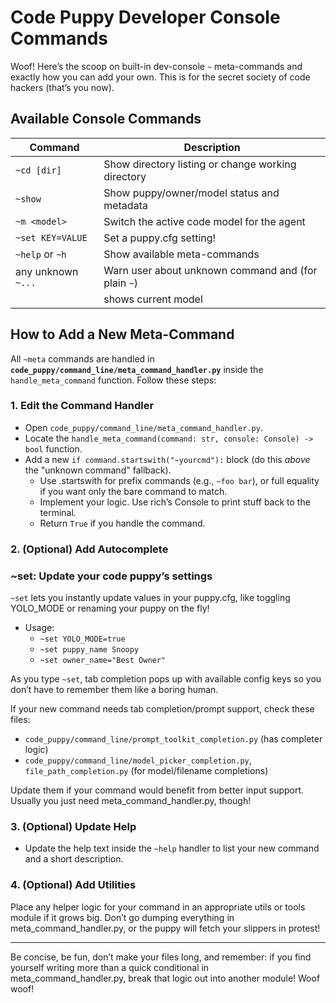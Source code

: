# Code Puppy Developer Console Commands

Woof! Here’s the scoop on built-in dev-console `~` meta-commands and exactly how you can add your own. This is for the secret society of code hackers (that’s you now).

## Available Console Commands

| Command             | Description                                              |
|---------------------|----------------------------------------------------------|
| `~cd [dir]`         | Show directory listing or change working directory       |
| `~show`             | Show puppy/owner/model status and metadata              |
| `~m <model>`        | Switch the active code model for the agent              |
| `~set KEY=VALUE`      | Set a puppy.cfg setting!                                 |
| `~help` or `~h`     | Show available meta-commands                            |
| any unknown `~...`  | Warn user about unknown command and (for plain `~`)     |
|                     | shows current model                                     |

## How to Add a New Meta-Command

All `~meta` commands are handled in **`code_puppy/command_line/meta_command_handler.py`** inside the `handle_meta_command` function. Follow these steps:

### 1. Edit the Command Handler
- Open `code_puppy/command_line/meta_command_handler.py`.
- Locate the `handle_meta_command(command: str, console: Console) -> bool` function.
- Add a new `if command.startswith("~yourcmd"):` block (do this _above_ the "unknown command" fallback).
    - Use .startswith for prefix commands (e.g., `~foo bar`), or full equality if you want only the bare command to match.
    - Implement your logic. Use rich’s Console to print stuff back to the terminal.
    - Return `True` if you handle the command.

### 2. (Optional) Add Autocomplete

### ~set: Update your code puppy’s settings

`~set` lets you instantly update values in your puppy.cfg, like toggling YOLO_MODE or renaming your puppy on the fly!

- Usage:
  - `~set YOLO_MODE=true`
  - `~set puppy_name Snoopy`
  - `~set owner_name="Best Owner"`

As you type `~set`, tab completion pops up with available config keys so you don’t have to remember them like a boring human.

If your new command needs tab completion/prompt support, check these files:
- `code_puppy/command_line/prompt_toolkit_completion.py` (has completer logic)
- `code_puppy/command_line/model_picker_completion.py`, `file_path_completion.py` (for model/filename completions)

Update them if your command would benefit from better input support. Usually you just need meta_command_handler.py, though!

### 3. (Optional) Update Help
- Update the help text inside the `~help` handler to list your new command and a short description.

### 4. (Optional) Add Utilities
Place any helper logic for your command in an appropriate utils or tools module if it grows big. Don’t go dumping everything in meta_command_handler.py, or the puppy will fetch your slippers in protest!


---

Be concise, be fun, don’t make your files long, and remember: if you find yourself writing more than a quick conditional in meta_command_handler.py, break that logic out into another module! Woof woof!
